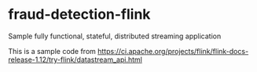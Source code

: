 # fraud-detection-flink
Sample fully functional, stateful, distributed streaming application

This is a sample code from https://ci.apache.org/projects/flink/flink-docs-release-1.12/try-flink/datastream_api.html

